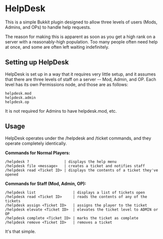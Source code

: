 HelpDesk
========

This is a simple Bukkit plugin designed to allow three levels of users (Mods, Admins, and OPs) to handle help requests.

The reason for making this is apparent as soon as you get a high rank on a server with a reasonably-high population. Too many people often need help at once, and some are often left waiting indefinitely.

Setting up HelpDesk
-------------------

HelpDesk is set up in a way that it requires very little setup, and it assumes that there are three levels of staff on a server -- Mod, Admin, and OP. Each level has its own Permissions node, and those are as follows:

	helpdesk.mod
	helpdesk.admin
	helpdesk.op

It is not required for Admins to have helpdesk.mod, etc.

Usage
-----

HelpDesk operates under the /helpdesk and /ticket commands, and they operate completely identically.

**Commands for Normal Players:**

	/helpdesk ?                | displays the help menu
	/helpdesk file <message>   | creates a ticket and notifies staff
	/helpdesk read <Ticket ID> | displays the contents of a ticket they've opened

**Commands for Staff (Mod, Admin, OP):**

	/helpdesk list                 | displays a list of tickets open
	/helpdesk read <Ticket ID>     | reads the contents of any of the tickets
	/helpdesk assign <Ticket ID>   | assigns the player to the ticket
	/helpdesk elevate <Ticket ID>  | elevates the ticket level to ADMIN or OP
	/helpdesk complete <Ticket ID> | marks the ticket as complete
	/helpdesk remove <Ticket ID>   | removes a ticket
It's that simple.